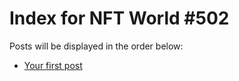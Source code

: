 # Index for NFT World #502
Posts will be displayed in the order below:

- [Your first post](./001-first.md)

